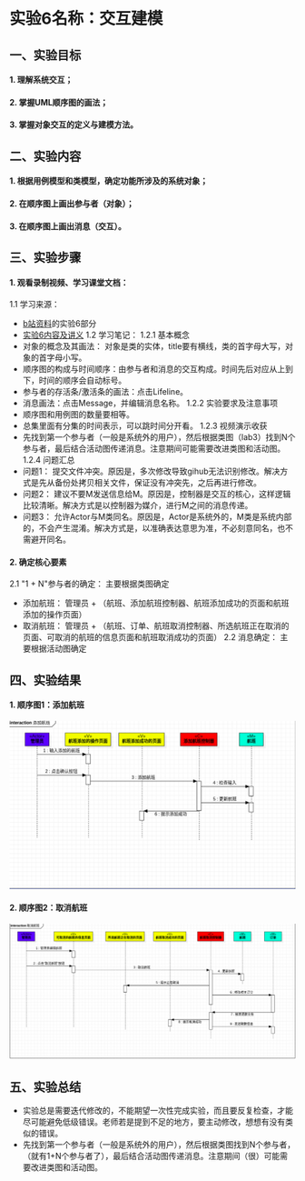 # 实验6名称：交互建模

## 一、实验目标

#### 1. 理解系统交互；
#### 2. 掌握UML顺序图的画法；
#### 3. 掌握对象交互的定义与建模方法。

## 二、实验内容

#### 1. 根据用例模型和类模型，确定功能所涉及的系统对象；
#### 2. 在顺序图上画出参与者（对象）；
#### 3. 在顺序图上画出消息（交互）。

## 三、实验步骤

#### 1. 观看录制视频、学习课堂文档：
1.1 学习来源：
- [b站资料](https://space.bilibili.com/44472532/)的实验6部分
- [实验6内容及讲义](https://github.com/hzuapps/uml-modeling-2020/issues/6)
1.2 学习笔记：
1.2.1 基本概念
- 对象的概念及其画法： 对象是类的实体，title要有横线，类的首字母大写，对象的首字母小写。 
- 顺序图的构成与时间顺序：由参与者和消息的交互构成。时间先后对应从上到下，时间的顺序会自动标号。
- 参与者的存活条/激活条的画法：点击Lifeline。
- 消息画法：点击Message，并编辑消息名称。
1.2.2 实验要求及注意事项
- 顺序图和用例图的数量要相等。
- 总集里面有分集的时间表示，可以跳时间分开看。
1.2.3 视频演示收获
- 先找到第一个参与者（一般是系统外的用户），然后根据类图（lab3）找到N个参与者，最后结合活动图传递消息。注意期间可能需要改进类图和活动图。
1.2.4 问题汇总
- 问题1： 提交文件冲突。原因是，多次修改导致gihub无法识别修改。解决方式是先从备份处拷贝相关文件，保证没有冲突先，之后再进行修改。
- 问题2： 建议不要M发送信息给M。原因是，控制器是交互的核心，这样逻辑比较清晰。解决方式是以控制器为媒介，进行M之间的消息传递。
- 问题3： 允许Actor与M类同名。原因是，Actor是系统外的，M类是系统内部的，不会产生混淆。解决方式是，以准确表达意思为准，不必刻意同名，也不需避开同名。
#### 2. 确定核心要素
2.1 "1 + N"参与者的确定： 主要根据类图确定
- 添加航班： 管理员 + （航班、添加航班控制器、航班添加成功的页面和航班添加的操作页面）
- 取消航班： 管理员 + （航班、订单、航班取消控制器、所选航班正在取消的页面、可取消的航班的信息页面和航班取消成功的页面）
2.2 消息确定： 主要根据活动图确定

## 四、实验结果

#### 1. 顺序图1：添加航班
![SequenceDiagram1](./lab6_SequenceDiagram1.png)

#### 2. 顺序图2：取消航班
![SequenceDiagram2](./lab6_SequenceDiagram2.png)

## 五、实验总结
- 实验总是需要迭代修改的，不能期望一次性完成实验，而且要反复检查，才能尽可能避免低级错误。老师若是提到不足的地方，要主动修改，想想有没有类似的错误。
- 先找到第一个参与者（一般是系统外的用户），然后根据类图找到N个参与者，（就有1+N个参与者了），最后结合活动图传递消息。注意期间（很）可能需要改进类图和活动图。
